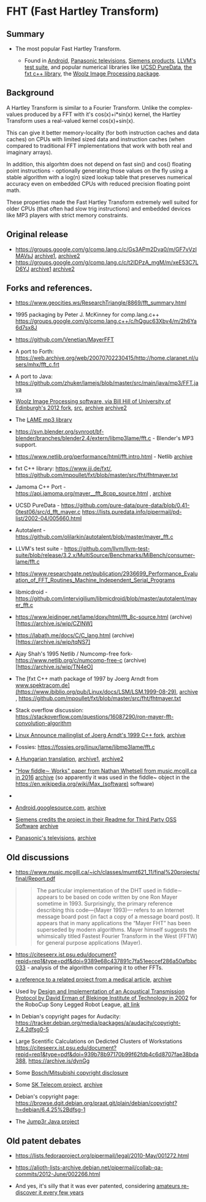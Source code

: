 # FHT (Fast Hartley Transform)

## Summary

* The most popular Fast Hartley Transform.

  * Found in 
[Android](https://android.googlesource.com/platform/external/lame/+/c4cbe47910d2ece1617411206c6b5e4ffbe09360/libmp3lame/fft.c), 
[Panasonic televisions](https://archive.is/wip/FzpDv), 
[Siemens products](https://web.archive.org/web/20220123020714/https://assets.new.siemens.com/siemens/assets/api/uuid:ad102b2b-94d6-4cf8-bd60-73b8647dc689/readme-for-3rd-party-software-oss-mns.pdf), [LLVM's test suite](https://github.com/llvm/llvm-test-suite/blob/release/3.2.x/MultiSource/Benchmarks/MiBench/consumer-lame/fft.c), and popular numerical libraries like [UCSD PureData](https://github.com/pure-data/pure-data/blob/0.41-0test06/src/d_fft_mayer.c), [the fxt c++ library](https://github.com/mpoullet/fxt/blob/master/src/fht/fhtmayer.txt), the [Woolz Image Processing package](https://github.com/ma-tech/Woolz/blob/5ab012fff0fb50186d6ea8508f0d8b3063c45dc3/libAlg/AlgFourier.c#L4).

## Background

A Hartley Transform is similar to a Fourier Transform. Unlike the complex-values produced by a FFT with it's cos(x)+i*sin(x) kernel, the Hartley Transform uses a real-valued kernel cos(x)+sin(x).

This can give it better memory-locality (for both instruction caches and data caches) on CPUs with limited sized data and instruction caches (when compared to traditional FFT implementations that work with both real and imaginary arrays).

In addition, this algorhtm does not depend on fast sin() and cos() floating point instructions - optionally generating those values on the fly using a stable algorithm with a log(n) sized lookup table that preserves numerical accuracy even on embedded CPUs with reduced precision floating point math.

These properties made the Fast Hartley Transform extremely well suited for older CPUs (that often had slow trig instructions) and embedded devices like MP3 players with strict memory constraints.


## Original release

* https://groups.google.com/g/comp.lang.c/c/Gs3APm2Dva0/m/GF7vVzIMAVsJ [archive1](https://archive.is/rIp4B), [archive2](https://web.archive.org/web/20240331052518/https://groups.google.com/g/comp.lang.c/c/Gs3APm2Dva0/m/GF7vVzIMAVsJ)
* https://groups.google.com/g/comp.lang.c/c/t2IDPzA_mgM/m/xeE53C7LD6YJ [archive1](https://archive.is/dZzER)  [archive2](https://web.archive.org/web/20240331052750/https://groups.google.com/g/comp.lang.c/c/t2IDPzA_mgM/m/xeE53C7LD6YJ)



## Forks and references. 

* https://www.geocities.ws/ResearchTriangle/8869/fft_summary.html

* 1995 packaging by Peter J. McKinney for comp.lang.c++ https://groups.google.com/g/comp.lang.c++/c/hQguc63Xbv4/m/2h6Ya6d7sx8J
* https://github.com/Venetian/MayerFFT

* A port to Forth: https://web.archive.org/web/20070702230415/http://home.claranet.nl/users/mhx/fft_c.frt 
* A port to Java: https://github.com/zhuker/lamejs/blob/master/src/main/java/mp3/FFT.java 

* [Woolz Image Processing software, via Bill Hill of University of Edinburgh's 2012 fork](https://www.emouseatlas.org/emap/analysis_tools_resources/software/woolz/html_Core/AlgFourier_8c.html), [src](https://github.com/ma-tech/Woolz/blob/5ab012fff0fb50186d6ea8508f0d8b3063c45dc3/libAlg/AlgFourier.c#L43), [archive](https://web.archive.org/web/20240331174745/https://www.emouseatlas.org/emap/analysis_tools_resources/software/woolz/html_Core/AlgFourier_8c.html) [archive2](https://archive.is/vFKpB)


* The [LAME mp3 library](https://github.com/lameproject/lame/blob/master/libmp3lame/fft.c)

* https://svn.blender.org/svnroot/bf-blender/branches/blender2.4/extern/libmp3lame/fft.c - Blender's MP3 support.

* https://www.netlib.org/performance/html/fft.intro.html - Netlib  [archive](https://archive.is/wip/vdKn0)

* fxt C++ library: https://www.jjj.de/fxt/,  https://github.com/mpoullet/fxt/blob/master/src/fht/fhtmayer.txt
* Jamoma C++ Port - https://api.jamoma.org/mayer__fft_8cpp_source.html , [archive](https://archive.is/wip/odQnv)

* UCSD PureData - https://github.com/pure-data/pure-data/blob/0.41-0test06/src/d_fft_mayer.c
 https://lists.puredata.info/pipermail/pd-list/2002-04/005660.html

* Autotalent - https://github.com/olilarkin/autotalent/blob/master/mayer_fft.c

* LLVM's test suite - https://github.com/llvm/llvm-test-suite/blob/release/3.2.x/MultiSource/Benchmarks/MiBench/consumer-lame/fft.c

* https://www.researchgate.net/publication/2936699_Performance_Evaluation_of_FFT_Routines_Machine_Independent_Serial_Programs

* libmicdroid - https://github.com/intervigilium/libmicdroid/blob/master/autotalent/mayer_fft.c

* https://www.leidinger.net/lame/doxy/html/fft_8c-source.html (archive)[https://archive.is/wip/CZlNW]

* https://labath.me/docs/C/C_lang.html (archive)[https://archive.is/wip/tqNS7]

* Ajay Shah's 1995 Netlib / Numcomp-free fork- https://www.netlib.org/c/numcomp-free-c (archive)[https://archive.is/wip/TN4eO]

* The [fxt C++ math package of 1997 by Joerg Arndt from www.spektracom.de](https://www.ibiblio.org/pub/Linux/docs/LSM/LSM.1999-08-29), [archive](https://archive.is/wip/oZxMW) , https://github.com/mpoullet/fxt/blob/master/src/fht/fhtmayer.txt

* Stack overflow discussion: https://stackoverflow.com/questions/16087290/ron-mayer-fft-convolution-algorithm

* [Linux Announce mailinglist of Joerg Arndt's 1999 C++ fork](https://www.mail-archive.com/linux-announce@senator-bedfellow.mit.edu/msg00143.html), [archive](https://archive.is/wip/549MP)

* Fossies: https://fossies.org/linux/lame/libmp3lame/fft.c

* [A Hungarian translation](https://hr.glosbe.com/en/hr/Hartley%20transform), [archive1](https://web.archive.org/web/20240331184541/https://hr.glosbe.com/en/hr/Hartley%20transform), [archive2](https://archive.is/hS1vO)

* ["How fiddle∼ Works" paper from Nathan Whetsell from music.mcgill.ca in 2016](https://www.music.mcgill.ca/~ich/classes/mumt621_11/final%20projects/final/Report.pdf) [archive](https://web.archive.org/web/20160109024217/https://www.music.mcgill.ca/~ich/classes/mumt621_11/final%20projects/final/Report.pdf) (so apparently it was used in the fiddle~ object in the https://en.wikipedia.org/wiki/Max_(software) software)

* [](https://archive.is/wip/wYej5)

* [Android.googlesource.com](https://android.googlesource.com/platform/external/lame/+/c4cbe47910d2ece1617411206c6b5e4ffbe09360/libmp3lame/fft.c), [archive](https://archive.is/wip/ZQXbL)

* [Siemens credits the project in their Readme for Third Party OSS Software](https://assets.new.siemens.com/siemens/assets/api/uuid:ad102b2b-94d6-4cf8-bd60-73b8647dc689/readme-for-3rd-party-software-oss-mns.pdf) [archive](https://web.archive.org/web/20220123020714/https://assets.new.siemens.com/siemens/assets/api/uuid:ad102b2b-94d6-4cf8-bd60-73b8647dc689/readme-for-3rd-party-software-oss-mns.pdf)

* [Panasonic's televisions](https://contents.oss-src-distribution.panasonic.com/oss/tv/JPDTV18/liblame.html), [archive](https://archive.is/wip/FzpDv)

## Old discussions

* https://www.music.mcgill.ca/~ich/classes/mumt621_11/final%20projects/final/Report.pdf

>> The particular implementation of the DHT used in fiddle∼ appears to be based on code written by
one Ron Mayer sometime in 1993. Surprisingly, the primary reference describing this code—(Mayer 1993)—
refers to an Internet message board post (in fact a copy of a message board post). It appears that in many
applications the “Mayer FHT” has been superseded by modern algorithms. Mayer himself suggests the
whimsically titled Fastest Fourier Transform in the West (FFTW) for general purpose applications (Mayer).

* https://citeseerx.ist.psu.edu/document?repid=rep1&type=pdf&doi=9389e68c437891c7fa51eeccef286a50afbbc033 - analysis of the algorithm comparing it to other FFTs.

* [a reference to a related project from a medical article](https://pdfslide.net/documents/fast-hartley-transforms-for-image-processing.html?page=3), [archive](https://archive.is/BcQUO)

* Used by [Design and Implementation of an Acoustical
Transmission Protocol by David Erman of Blekinge Institute of Technology in 2002](https://www.diva-portal.org/smash/get/diva2:832972/FULLTEXT01.pdf) for the RoboCup Sony Legged Robot League, [alt link](https://www.researchgate.net/profile/Mohamed-Mourad-Lafifi/post/What_amount_of_data_given_the_constraints_of_the_hardware_in_the_AIBO_robot/attachment/5abf5e7fb53d2f63c3c311f6/AS%3A610185664004096%401522491007373/download/Design+and+Implementation+of+an+Acoustical+Transmission+Protocol.pdf)

* In Debian's copyright pages for Audacity: 
https://tracker.debian.org/media/packages/a/audacity/copyright-2.4.2dfsg0-5


* Large Scentific Calculations on Dedicted Clusters of Workstations
https://citeseerx.ist.psu.edu/document?repid=rep1&type=pdf&doi=939b78b97170b99f62fdb4c6d8707fae38bda388, 
https://archive.is/dynGg

* Some [Bosch/Mitsubishi copyright disclosure](https://oss.bosch-cm.com/download/Mitsubishi/6871_241205/OSS_Disclosure_Document_6871_241205_MMC_GEN4.pdf)

* Some [SK Telecom project](https://opensource.sktelecom.com/compliance_artifacts/cookiz_watch_joon/ios/3.41/Cookiz_iOS_3.41_OSS_Notice.html), [archive](https://archive.ph/wip/jkkLM)

* Debian's copyright page: https://browse.dgit.debian.org/praat.git/plain/debian/copyright?h=debian/6.4.25%2Bdfsg-1

*  The [Jump3r Java project](https://www.scribd.com/document/773742426/jump3r-LICENSE)

## Old patent debates

* https://lists.fedoraproject.org/pipermail/legal/2010-May/001272.html
* https://alioth-lists-archive.debian.net/pipermail/collab-qa-commits/2012-June/002266.html

* And yes, it's silly that it was ever patented, considering [amateurs re-discover it every few years](https://news.ycombinator.com/item?id=27386319)
